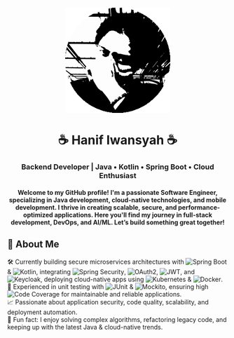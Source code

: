 
<p align="center">
  <img src="./circlegitgf.gif" />
</p>

<h1 align="center">☕ Hanif Iwansyah ☕</h1>
<h3 align="center">Backend Developer | Java • Kotlin • Spring Boot • Cloud Enthusiast</h3>

<h4 align="center">
  Welcome to my GitHub profile! I'm a passionate <strong>Software Engineer</strong>, 
  specializing in <strong>Java development</strong>, <strong>cloud-native technologies</strong>, 
  and <strong>mobile development</strong>. I thrive in creating <strong>scalable</strong>, 
  <strong>secure</strong>, and <strong>performance-optimized applications</strong>. 
  Here you'll find my journey in <strong>full-stack development</strong>, 
  <strong>DevOps</strong>, and <strong>AI/ML</strong>. 
  Let’s build something great together!
</h4>

## 🚀 About Me

🛠 Currently building secure microservices architectures with ![Spring Boot](https://img.shields.io/badge/Spring%20Boot-6DB33F?logo=springboot&logoColor=white) & ![Kotlin](https://img.shields.io/badge/Kotlin-0095D5?logo=kotlin&logoColor=white), integrating ![Spring Security](https://img.shields.io/badge/Spring%20Security-6DB33F?logo=springsecurity&logoColor=white), ![OAuth2](https://img.shields.io/badge/OAuth2-EB5424?logo=openid&logoColor=white), ![JWT](https://img.shields.io/badge/JWT-000000?logo=jsonwebtokens&logoColor=white), and ![Keycloak](https://img.shields.io/badge/Keycloak-2C2C2C?logo=keycloak&logoColor=white), deploying cloud-native apps using ![Kubernetes](https://img.shields.io/badge/Kubernetes-326CE5?logo=kubernetes&logoColor=white) & ![Docker](https://img.shields.io/badge/Docker-2496ED?logo=docker&logoColor=white).
🧪 Experienced in unit testing with ![JUnit](https://img.shields.io/badge/JUnit-25A162?logo=junit5&logoColor=white) & ![Mockito](https://img.shields.io/badge/Mockito-00A9E0?logo=mockito&logoColor=white), ensuring high ![Code Coverage](https://img.shields.io/badge/Code%20Coverage-FF6F00?logo=codecov&logoColor=white) for maintainable and reliable applications.   
📈 Passionate about application security, code quality, scalability, and deployment automation.  
🎯 Fun fact: I enjoy solving complex algorithms, refactoring legacy code, and keeping up with the latest Java & cloud-native trends.  
